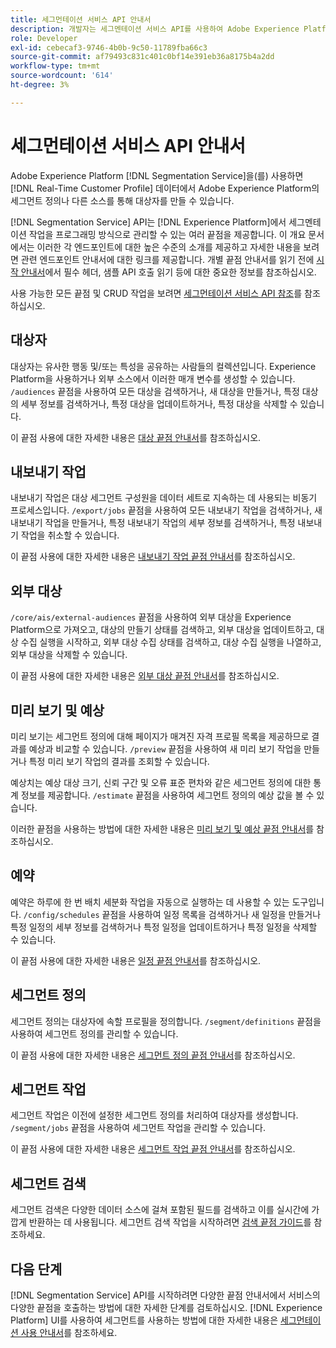 ```yaml
---
title: 세그먼테이션 서비스 API 안내서
description: 개발자는 세그멘테이션 서비스 API를 사용하여 Adobe Experience Platform의 세그멘테이션 작업을 프로그래밍 방식으로 관리할 수 있습니다. 이 안내서를 따라 API를 사용하여 주요 작업을 수행하는 방법에 대해 알아봅니다.
role: Developer
exl-id: cebecaf3-9746-4b0b-9c50-11789fba66c3
source-git-commit: af79493c831c401c0bf14e391eb36a8175b4a2dd
workflow-type: tm+mt
source-wordcount: '614'
ht-degree: 3%

---
```


# 세그먼테이션 서비스 API 안내서

Adobe Experience Platform [!DNL Segmentation Service]을(를) 사용하면 [!DNL Real-Time Customer Profile] 데이터에서 Adobe Experience Platform의 세그먼트 정의나 다른 소스를 통해 대상자를 만들 수 있습니다.

[!DNL Segmentation Service] API는 [!DNL Experience Platform]에서 세그멘테이션 작업을 프로그래밍 방식으로 관리할 수 있는 여러 끝점을 제공합니다. 이 개요 문서에서는 이러한 각 엔드포인트에 대한 높은 수준의 소개를 제공하고 자세한 내용을 보려면 관련 엔드포인트 안내서에 대한 링크를 제공합니다. 개별 끝점 안내서를 읽기 전에 [시작 안내서](./getting-started.md)에서 필수 헤더, 샘플 API 호출 읽기 등에 대한 중요한 정보를 참조하십시오.

사용 가능한 모든 끝점 및 CRUD 작업을 보려면 [세그먼테이션 서비스 API 참조](https://www.adobe.io/experience-platform-apis/references/segmentation/)를 참조하십시오.

## 대상자

대상자는 유사한 행동 및/또는 특성을 공유하는 사람들의 컬렉션입니다. Experience Platform을 사용하거나 외부 소스에서 이러한 매개 변수를 생성할 수 있습니다. `/audiences` 끝점을 사용하여 모든 대상을 검색하거나, 새 대상을 만들거나, 특정 대상의 세부 정보를 검색하거나, 특정 대상을 업데이트하거나, 특정 대상을 삭제할 수 있습니다.

이 끝점 사용에 대한 자세한 내용은 [대상 끝점 안내서](./audiences.md)를 참조하십시오.

## 내보내기 작업

내보내기 작업은 대상 세그먼트 구성원을 데이터 세트로 지속하는 데 사용되는 비동기 프로세스입니다. `/export/jobs` 끝점을 사용하여 모든 내보내기 작업을 검색하거나, 새 내보내기 작업을 만들거나, 특정 내보내기 작업의 세부 정보를 검색하거나, 특정 내보내기 작업을 취소할 수 있습니다.

이 끝점 사용에 대한 자세한 내용은 [내보내기 작업 끝점 안내서](./export-jobs.md)를 참조하십시오.

## 외부 대상

`/core/ais/external-audiences` 끝점을 사용하여 외부 대상을 Experience Platform으로 가져오고, 대상의 만들기 상태를 검색하고, 외부 대상을 업데이트하고, 대상 수집 실행을 시작하고, 외부 대상 수집 상태를 검색하고, 대상 수집 실행을 나열하고, 외부 대상을 삭제할 수 있습니다.

이 끝점 사용에 대한 자세한 내용은 [외부 대상 끝점 안내서](./external-audiences.md)를 참조하십시오.

## 미리 보기 및 예상

미리 보기는 세그먼트 정의에 대해 페이지가 매겨진 자격 프로필 목록을 제공하므로 결과를 예상과 비교할 수 있습니다. `/preview` 끝점을 사용하여 새 미리 보기 작업을 만들거나 특정 미리 보기 작업의 결과를 조회할 수 있습니다.

예상치는 예상 대상 크기, 신뢰 구간 및 오류 표준 편차와 같은 세그먼트 정의에 대한 통계 정보를 제공합니다. `/estimate` 끝점을 사용하여 세그먼트 정의의 예상 값을 볼 수 있습니다.

이러한 끝점을 사용하는 방법에 대한 자세한 내용은 [미리 보기 및 예상 끝점 안내서](./previews-and-estimates.md)를 참조하십시오.

## 예약

예약은 하루에 한 번 배치 세분화 작업을 자동으로 실행하는 데 사용할 수 있는 도구입니다. `/config/schedules` 끝점을 사용하여 일정 목록을 검색하거나 새 일정을 만들거나 특정 일정의 세부 정보를 검색하거나 특정 일정을 업데이트하거나 특정 일정을 삭제할 수 있습니다.

이 끝점 사용에 대한 자세한 내용은 [일정 끝점 안내서](./schedules.md)를 참조하십시오.

## 세그먼트 정의

세그먼트 정의는 대상자에 속할 프로필을 정의합니다. `/segment/definitions` 끝점을 사용하여 세그먼트 정의를 관리할 수 있습니다.

이 끝점 사용에 대한 자세한 내용은 [세그먼트 정의 끝점 안내서](./segment-definitions.md)를 참조하십시오.

## 세그먼트 작업

세그먼트 작업은 이전에 설정한 세그먼트 정의를 처리하여 대상자를 생성합니다. `/segment/jobs` 끝점을 사용하여 세그먼트 작업을 관리할 수 있습니다.

이 끝점 사용에 대한 자세한 내용은 [세그먼트 작업 끝점 안내서](./segment-jobs.md)를 참조하십시오.

## 세그먼트 검색

세그먼트 검색은 다양한 데이터 소스에 걸쳐 포함된 필드를 검색하고 이를 실시간에 가깝게 반환하는 데 사용됩니다. 세그먼트 검색 작업을 시작하려면 [검색 끝점 가이드](segment-search.md)를 참조하세요.

## 다음 단계

[!DNL Segmentation Service] API를 시작하려면 다양한 끝점 안내서에서 서비스의 다양한 끝점을 호출하는 방법에 대한 자세한 단계를 검토하십시오. [!DNL Experience Platform] UI를 사용하여 세그먼트를 사용하는 방법에 대한 자세한 내용은 [세그먼테이션 사용 안내서](../ui/overview.md)를 참조하세요.
